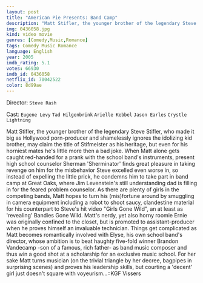 ```yaml
---
layout: post
title: "American Pie Presents: Band Camp"
description: "Matt Stifler, the younger brother of the legendary Steve Stifler, who made it big as Hollywood porn-producer and shamelessly ignores the idolizing kid brother, may claim the title of Stifmeister as his heritage, but even for his horniest mates he's little more then a bad joke. When Matt alone gets caught red-handed for a prank with the school band's instruments, present high school counselor Sherman 'Shermi.."
img: 0436058.jpg
kind: video movie
genres: [Comedy,Music,Romance]
tags: Comedy Music Romance 
language: English
year: 2005
imdb_rating: 5.1
votes: 66930
imdb_id: 0436058
netflix_id: 70042522
color: 8d99ae
---
```

Director: `Steve Rash`  

Cast: `Eugene Levy` `Tad Hilgenbrink` `Arielle Kebbel` `Jason Earles` `Crystle Lightning` 

Matt Stifler, the younger brother of the legendary Steve Stifler, who made it big as Hollywood porn-producer and shamelessly ignores the idolizing kid brother, may claim the title of Stifmeister as his heritage, but even for his horniest mates he's little more then a bad joke. When Matt alone gets caught red-handed for a prank with the school band's instruments, present high school counselor Sherman 'Sherminator' finds great pleasure in taking revenge on him for the misbehavior Steve excelled even worse in, so instead of expelling the little prick, he condemns him to take part in band camp at Great Oaks, where Jim Levenstein's still understanding dad is filling in for the feared problem counselor. As there are plenty of girls in the competing bands, Matt hopes to turn his (mis)fortune around by smuggling in camera equipment including a robot to shoot saucy, clandestine material for his counterpart to Steve's hit video "Girls Gone Wild", an at least as 'revealing' Bandies Gone Wild. Matt's nerdy, yet also horny roomie Ernie was originally confined to the closet, but is promoted to assistant-producer when he proves himself an invaluable technician. Things get complicated as Matt becomes romantically involved with Elyse, his own school band's director, whose ambition is to beat haughty five-fold winner Brandon Vandecamp -son of a famous, rich father- as band music composer and thus win a good shot at a scholarship for an exclusive music school. For her sake Matt turns musician (on the trivial triangle by her decree, bagpipes in surprising scenes) and proves his leadership skills, but courting a 'decent' girl just doesn't square with voyeurism...::KGF Vissers